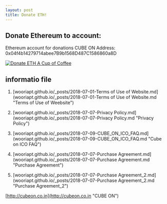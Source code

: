 ```yaml
---
layout: post
title: Donate ETH!
---
```


Donate Ethereum to account:
---
Ethereum account for donations CUBE ON Address: 0x04f4b14279714abee7B9b1568D487C1586860a8D

<a href="https://etherdonation.com/d?to=0x04f4b14279714abee7B9b1568D487C1586860a8D&amount=0.002" target="_blank" 
title="Donate ETH A Cup of Coffee"><img src="https://etherdonation.com/i/btn/donate-btn.png" alt="Donate ETH A Cup of Coffee"/></a>

informatio file
---

1. [wooriapt.github.io/_posts/2018-07-01-Terms of Use of Website.md]
(wooriapt.github.io/_posts/2018-07-01-Terms of Use of Website.md "Terms of Use of Weebsite")


2. [wooriapt.github.io/_posts/2018-07-07-Privacy Policy.md]
(wooriapt.github.io/_posts/2018-07-07-Privacy Policy.md "Privacy Policy")


3. [wooriapt.github.io/_posts/2018-07-09-CUBE_ON_ICO_FAQ.md]
(wooriapt.github.io/_posts/2018-07-09-CUBE_ON_ICO_FAQ.md "Cube on ICO FAQ")


4. [wooriapt.github.io/_posts/2018-07-07-Purchase Agreement.md]
(wooriapt.github.io/_posts/2018-07-07-Purchase Agreement.md "Purchase Agreement")


5. [wooriapt.github.io/_posts/2018-07-07-Purchase Agreement_2.md]
(wooriapt.github.io/_posts/2018-07-07-Purchase Agreement_2.md "Purchase Agreement_2")


[http://cubeon.co.in](http://cubeon.co.in "CUBE ON")



